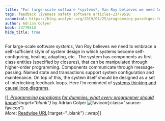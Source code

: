 ```yaml
---
title: "For large-scale software *systems*, Van Roy believes we need to ..."
tags: feedback liveness safety software articles-23779510
canonical: https://blog.acolyer.org/2019/01/25/programming-paradigms-for-dummies-what-every-programmer-should-know/
author: Adrian Colyer
book: 23779510
hide_title: true
---
```


For large-scale software *systems*, Van Roy believes we need to embrace a self-sufficient style of system design in which systems become self-configuring, healing, adapting, etc.. The system has components as first class entities (specified by closures), that can be manipulated through higher-order programming. Components communicate through message-passing. Named state and transactions support system configuration and maintenance. On top of this, the system itself should be designed as a set of interlocking feedback loops. Here I’m reminded of [systems thinking and causal loop diagrams](https://thesystemsthinker.com/guidelines-for-drawing-causal-loop-diagrams-2/).


[[<cite>_[Programming paradigms for dummies: what every programmer should know](https://blog.acolyer.org/2019/01/25/programming-paradigms-for-dummies-what-every-programmer-should-know/){:target="_blank"}_</cite> by Adrian Colyer ![favicon](https://s2.googleusercontent.com/s2/favicons?domain=blog.acolyer.org){:class="source-favicon"}<br>
_More_: [Readwise URL](https://readwise.io/open/465106991){:target="_blank"}
::wrap]]
